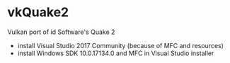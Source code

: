 # vkQuake2
Vulkan port of id Software's Quake 2

- install Visual Studio 2017 Community (because of MFC and resources)
- install Windows SDK 10.0.17134.0 and MFC in Visual Studio installer
